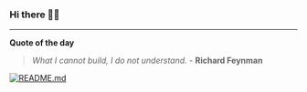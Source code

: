 ### Hi there 👋🏻


---

**Quote of the day**

> *What I cannot build, I do not understand.* - **Richard Feynman** 

[![README.md](https://github.com/marcolovazzano/marcolovazzano/actions/workflows/readme.yml/badge.svg)](https://github.com/marcolovazzano/marcolovazzano/actions/workflows/readme.yml)
